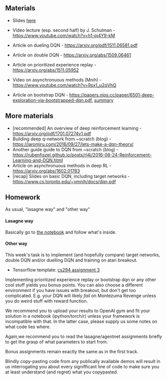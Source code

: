 ## Materials
* Slides [here](https://yadi.sk/i/OzcVw7IT3FvCmS)

* Video lecture (esp. second half) by J. Schulman - https://www.youtube.com/watch?v=h1-pj4Y9-kM
* Article on dueling DQN - https://arxiv.org/pdf/1511.06581.pdf
* Article on double DQN - https://arxiv.org/abs/1509.06461
* Article on prioritized experience replay - https://arxiv.org/abs/1511.05952
* Video on asynchronuous methods (Mnih) - https://www.youtube.com/watch?v=9sx1_u2qVhQ
* Article on bootstrap DQN - https://papers.nips.cc/paper/6501-deep-exploration-via-bootstrapped-dqn.pdf, [summary](http://pemami4911.github.io/paper-summaries/2016/08/16/Deep-exploration.html)


## More materials
* [recommended] An overview of deep reinforcement learning - https://arxiv.org/pdf/1701.07274v1.pdf
* Building deep q-network from ~scratch (blog) - https://jaromiru.com/2016/09/27/lets-make-a-dqn-theory/
* Another guide guide to DQN from ~scratch (blog) - https://rubenfiszel.github.io/posts/rl4j/2016-08-24-Reinforcement-Learning-and-DQN.html
* Article on asynchronuous methods in deep RL - https://arxiv.org/abs/1602.01783
* [recap] Slides on basic DQN, including target networks - https://www.cs.toronto.edu/~vmnih/docs/dqn.pdf


## Homework

As usual, "lasagne way" and "other way"

#### Lasagne way

Basically go to [the notebook](https://github.com/yandexdataschool/Practical_RL/blob/master/week5/Seminar5_deep_rl.ipynb) and follow what's inside.

#### Other way

This week's task is to implement (and hopefully compare) target networks, double DQN and/or duelling DQN and training on atari breakout.

 * Tensorflow template: [cs294 assignment 3](https://github.com/berkeleydeeprlcourse/homework/tree/master/hw3)

Implementing prioritized experience replay or bootstrap dqn or any other cool stuff yields you bonus points. You can also choose a different environment if you have issues with breakout, but don't get too complicated. E.g. your DQN will likely _fail_ on Montezuma Revenge unless you do weird stuff with reward function.

We recommend you to upload your results to OpenAI gym and fit your solution in a notebook (ipython/torch/r) unless your framework is incompatible with that. In the latter case, please supply us some notes on what code lies where.

Again,we recommend you to read the lasagne/agentnet assignments briefly to get the grasp of what parameters to start from.

Bonus assignments remain exactly the same as in the first track.

Blindly copy-pasting code from any publically available demos will result in us interrogating you about every signifficant line of code to make sure you at least understand (and regret) what you copypasted.


